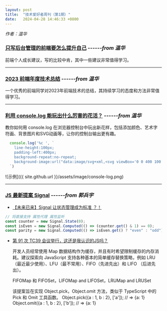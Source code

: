 ```yaml
---
layout: post
title:  "技术爱好者周刊（第1期）"
date:   2024-04-28 14:46:33 +0800
---
```


_作者：温华_


### [只写后台管理的前端要怎么提升自己](https://juejin.cn/post/7360528073631318027)  ------_from 温华_
前端个人成长建议，写的比较中肯，其中一些建议非常值得学习。

***

### [2023 前端年度技术总结](https://juejin.cn/post/7318561797451939881)  ------_from 温华_
一个优秀的前端同学对2023年前端技术的总结，其持续学习的态度和方法非常值得学习。

***

### [利用 console.log 能玩出什么厉害的花活？](https://juejin.cn/post/7345105687453581351)  ------_from 温华_
教你如何用 console.log 在浏览器控制台中玩出新花样，包括添加颜色、艺术字符画、背景图片和SVG动画等，让你的控制台输出更有趣。
```js
  console.log('%c ', `
    line-height:100px;
    padding-left:400px;
    background-repeat:no-repeat;
    background-image:url("data:image/svg+xml,<svg viewBox='0 0 400 100' xmlns='http://www.w3.org/2000/svg'><style>path{stroke-dasharray: 400;animation: dash 10s linear;}@keyframes dash {to {stroke-dashoffset: 2000;}}</style><path d='M 0 50 Q 50 100 100 50 T 200 50 T 300 50 T 400 50 T 500 50' stroke='black' fill='transparent' stroke-width='10'></path></svg>")
  `)
```
![示例]({{ site.github.url }}/assets/image/console-log.png)


***

### [JS 最新提案 Signal](https://github.com/tc39/proposal-signals) ------_from 郭兵宇_
- [【未来已来】Signal 让状态管理成为标准 ？！](https://segmentfault.com/a/1190000044824041)
```js
// 将直接支持 属性代理 属性监听
const counter = new Signal.State(0);
const isEven = new Signal.Computed(() => (counter.get() & 1) == 0);
const parity = new Signal.Computed(() => isEven.get() ? "even" : "odd");
```
- [第 91 次 TC39 会议举行，这还是我认识的JS吗？](https://developer.aliyun.com/article/1411279)

  开发人员经常使用 Map 数据结构作为缓存，并且有时希望限制缓存的内存消耗。建议探索向 JavaScript  支持各种基本的简单缓存替换策略，例如 LRU（最近最少使用）、LFU（最不常用）、FIFO（先进先出）和 LIFO （后进先出）。

  FIFOMap 和 FIFOSet，LIFOMap and LIFOSet，LRUMap and LRUSet

  该提案旨在实现 Object.pick，Object.omit 方法，类似于 TypeScript 中的 Pick 和 Omit 工具函数。
  Object.pick({a : 1, b : 2}, ['a']); // => {a: 1}
  Object.omit({a : 1, b : 2}, ['b']); // => {a: 1}

